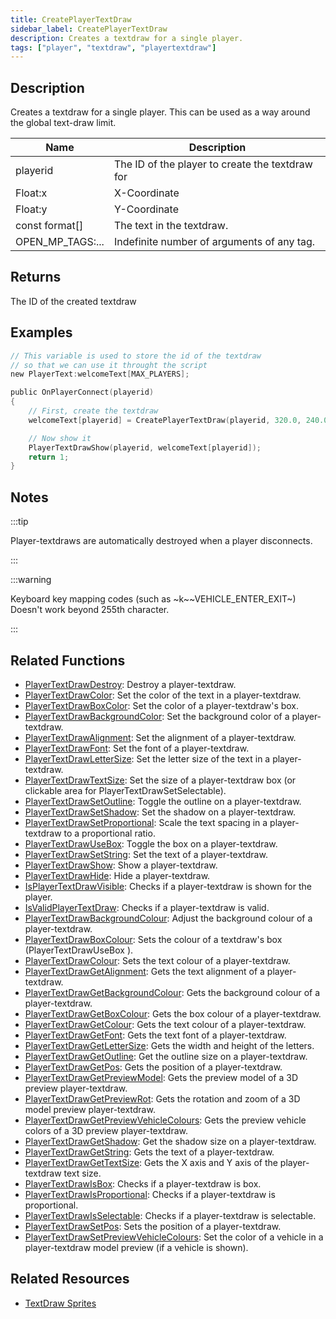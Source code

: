 ```yaml
---
title: CreatePlayerTextDraw
sidebar_label: CreatePlayerTextDraw
description: Creates a textdraw for a single player.
tags: ["player", "textdraw", "playertextdraw"]
---
```


## Description

Creates a textdraw for a single player. This can be used as a way around the global text-draw limit.

| Name             | Description                                     |
| ---------------- | ----------------------------------------------- |
| playerid         | The ID of the player to create the textdraw for |
| Float:x          | X-Coordinate                                    |
| Float:y          | Y-Coordinate                                    |
| const format[]   | The text in the textdraw.                       |
| OPEN_MP_TAGS:... | Indefinite number of arguments of any tag.      |

## Returns

The ID of the created textdraw

## Examples

```c
// This variable is used to store the id of the textdraw
// so that we can use it throught the script
new PlayerText:welcomeText[MAX_PLAYERS];

public OnPlayerConnect(playerid)
{
    // First, create the textdraw
    welcomeText[playerid] = CreatePlayerTextDraw(playerid, 320.0, 240.0, "Welcome to my OPEN.MP server");

    // Now show it
    PlayerTextDrawShow(playerid, welcomeText[playerid]);
    return 1;
}
```

## Notes

:::tip

Player-textdraws are automatically destroyed when a player disconnects.

:::

:::warning

Keyboard key mapping codes (such as ~k~~VEHICLE_ENTER_EXIT~) Doesn't work beyond 255th character.

:::

## Related Functions

- [PlayerTextDrawDestroy](PlayerTextDrawDestroy): Destroy a player-textdraw.
- [PlayerTextDrawColor](PlayerTextDrawColor): Set the color of the text in a player-textdraw.
- [PlayerTextDrawBoxColor](PlayerTextDrawBoxColor): Set the color of a player-textdraw's box.
- [PlayerTextDrawBackgroundColor](PlayerTextDrawBackgroundColor): Set the background color of a player-textdraw.
- [PlayerTextDrawAlignment](PlayerTextDrawAlignment): Set the alignment of a player-textdraw.
- [PlayerTextDrawFont](PlayerTextDrawFont): Set the font of a player-textdraw.
- [PlayerTextDrawLetterSize](PlayerTextDrawLetterSize): Set the letter size of the text in a player-textdraw.
- [PlayerTextDrawTextSize](PlayerTextDrawTextSize): Set the size of a player-textdraw box (or clickable area for PlayerTextDrawSetSelectable).
- [PlayerTextDrawSetOutline](PlayerTextDrawSetOutline): Toggle the outline on a player-textdraw.
- [PlayerTextDrawSetShadow](PlayerTextDrawSetShadow): Set the shadow on a player-textdraw.
- [PlayerTextDrawSetProportional](PlayerTextDrawSetProportional): Scale the text spacing in a player-textdraw to a proportional ratio.
- [PlayerTextDrawUseBox](PlayerTextDrawUseBox): Toggle the box on a player-textdraw.
- [PlayerTextDrawSetString](PlayerTextDrawSetString): Set the text of a player-textdraw.
- [PlayerTextDrawShow](PlayerTextDrawShow): Show a player-textdraw.
- [PlayerTextDrawHide](PlayerTextDrawHide): Hide a player-textdraw.
- [IsPlayerTextDrawVisible](IsPlayerTextDrawVisible): Checks if a player-textdraw is shown for the player.
- [IsValidPlayerTextDraw](IsValidPlayerTextDraw): Checks if a player-textdraw is valid.
- [PlayerTextDrawBackgroundColour](PlayerTextDrawBackgroundColour): Adjust the background colour of a player-textdraw.
- [PlayerTextDrawBoxColour](PlayerTextDrawBoxColour): Sets the colour of a textdraw's box (PlayerTextDrawUseBox ).
- [PlayerTextDrawColour](PlayerTextDrawColour): Sets the text colour of a player-textdraw.
- [PlayerTextDrawGetAlignment](PlayerTextDrawGetAlignment): Gets the text alignment of a player-textdraw.
- [PlayerTextDrawGetBackgroundColour](PlayerTextDrawGetBackgroundColour): Gets the background colour of a player-textdraw.
- [PlayerTextDrawGetBoxColour](PlayerTextDrawGetBoxColour): Gets the box colour of a player-textdraw.
- [PlayerTextDrawGetColour](PlayerTextDrawGetColour): Gets the text colour of a player-textdraw.
- [PlayerTextDrawGetFont](PlayerTextDrawGetFont): Gets the text font of a player-textdraw.
- [PlayerTextDrawGetLetterSize](PlayerTextDrawGetLetterSize): Gets the width and height of the letters.
- [PlayerTextDrawGetOutline](PlayerTextDrawGetOutline): Get the outline size on a player-textdraw.
- [PlayerTextDrawGetPos](PlayerTextDrawGetPos): Gets the position of a player-textdraw.
- [PlayerTextDrawGetPreviewModel](PlayerTextDrawGetPreviewModel): Gets the preview model of a 3D preview player-textdraw.
- [PlayerTextDrawGetPreviewRot](PlayerTextDrawGetPreviewRot): Gets the rotation and zoom of a 3D model preview player-textdraw.
- [PlayerTextDrawGetPreviewVehicleColours](PlayerTextDrawGetPreviewVehicleColours): Gets the preview vehicle colors of a 3D preview player-textdraw.
- [PlayerTextDrawGetShadow](PlayerTextDrawGetShadow): Get the shadow size on a player-textdraw.
- [PlayerTextDrawGetString](PlayerTextDrawGetString): Gets the text of a player-textdraw.
- [PlayerTextDrawGetTextSize](PlayerTextDrawGetTextSize): Gets the X axis and Y axis of the player-textdraw text size.
- [PlayerTextDrawIsBox](PlayerTextDrawIsBox): Checks if a player-textdraw is box.
- [PlayerTextDrawIsProportional](PlayerTextDrawIsProportional): Checks if a player-textdraw is proportional.
- [PlayerTextDrawIsSelectable](PlayerTextDrawIsSelectable): Checks if a player-textdraw is selectable.
- [PlayerTextDrawSetPos](PlayerTextDrawSetPos): Sets the position of a player-textdraw.
- [PlayerTextDrawSetPreviewVehicleColours](PlayerTextDrawSetPreviewVehicleColours): Set the color of a vehicle in a player-textdraw model preview (if a vehicle is shown).

## Related Resources

- [TextDraw Sprites](../resources/textdrawsprites)
